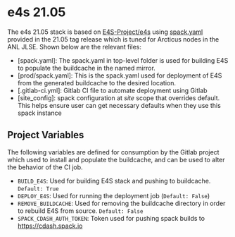 # e4s 21.05

The e4s 21.05 stack is based on [E4S-Project/e4s](https://github.com/E4S-Project/e4s) using [spack.yaml](https://github.com/E4S-Project/e4s/blob/v21.05/spack.yaml) provided in the 21.05 tag release which is tuned for Arcticus nodes in the ANL JLSE. Shown below are the relevant files:

- [spack.yaml]: The spack.yaml in top-level folder is used for building E4S to populate the buildcache in the named mirror.
- [prod/spack.yaml]: This is the spack.yaml used for deployment of E4S from the generated buildcache to the desired location.
- [.gitlab-ci.yml]: Gitlab CI file to automate deployment using Gitlab
- [site_config]: spack configuration at *site* scope that overrides default. This helps ensure user can get necessary defaults when they use this spack instance

## Project Variables

The following variables are defined for consumption by the Gitlab project which used to install and populate the buildcache, and can be used to alter the behavior of the CI job. 

- `BUILD_E4S`: Used for building E4S stack and pushing to buildcache. `Default: True`
- `DEPLOY_E4S`: Used for running the deployment job (`Default: False`)
- `REMOVE_BUILDCACHE`: Used for removing the buildcache directory in order to rebuild E4S from source. `Default: False`
- `SPACK_CDASH_AUTH_TOKEN`: Token used for pushing spack builds to https://cdash.spack.io
